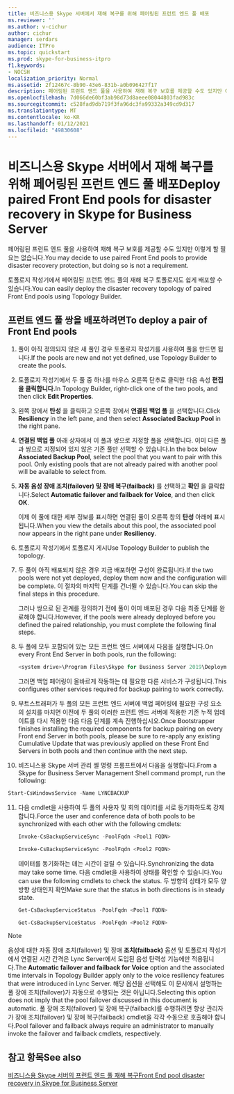 ```yaml
---
title: 비즈니스용 Skype 서버에서 재해 복구를 위해 페어링된 프런트 엔드 풀 배포
ms.reviewer: ''
ms.author: v-cichur
author: cichur
manager: serdars
audience: ITPro
ms.topic: quickstart
ms.prod: skype-for-business-itpro
f1.keywords:
- NOCSH
localization_priority: Normal
ms.assetid: 2f12467c-8b90-43e6-831b-a0b096427f17
description: 페어링된 프런트 엔드 풀을 사용하여 재해 복구 보호를 제공할 수도 있지만 이렇게 할 필요는 없습니다.
ms.openlocfilehash: 7d066de60bf3ab98d73d8aeee08044803fad983c
ms.sourcegitcommit: c528fad9db719f3fa96dc3fa99332a349cd9d317
ms.translationtype: MT
ms.contentlocale: ko-KR
ms.lasthandoff: 01/12/2021
ms.locfileid: "49830608"
---
```

# <a name="deploy-paired-front-end-pools-for-disaster-recovery-in-skype-for-business-server"></a><span data-ttu-id="4cade-103">비즈니스용 Skype 서버에서 재해 복구를 위해 페어링된 프런트 엔드 풀 배포</span><span class="sxs-lookup"><span data-stu-id="4cade-103">Deploy paired Front End pools for disaster recovery in Skype for Business Server</span></span>
 
<span data-ttu-id="4cade-104">페어링된 프런트 엔드 풀을 사용하여 재해 복구 보호를 제공할 수도 있지만 이렇게 할 필요는 없습니다.</span><span class="sxs-lookup"><span data-stu-id="4cade-104">You may decide to use paired Front End pools to provide disaster recovery protection, but doing so is not a requirement.</span></span>
  
<span data-ttu-id="4cade-105">토폴로지 작성기에서 페어링된 프런트 엔드 풀의 재해 복구 토폴로지도 쉽게 배포할 수 있습니다.</span><span class="sxs-lookup"><span data-stu-id="4cade-105">You can easily deploy the disaster recovery topology of paired Front End pools using Topology Builder.</span></span> 
  
## <a name="to-deploy-a-pair-of-front-end-pools"></a><span data-ttu-id="4cade-106">프런트 엔드 풀 쌍을 배포하려면</span><span class="sxs-lookup"><span data-stu-id="4cade-106">To deploy a pair of Front End pools</span></span>

1. <span data-ttu-id="4cade-107">풀이 아직 정의되지 않은 새 풀인 경우 토폴로지 작성기를 사용하여 풀을 만드면 됩니다.</span><span class="sxs-lookup"><span data-stu-id="4cade-107">If the pools are new and not yet defined, use Topology Builder to create the pools.</span></span>
    
2. <span data-ttu-id="4cade-108">토폴로지 작성기에서 두 풀 중 하나를 마우스 오른쪽 단추로 클릭한 다음 속성 **편집을 클릭합니다.**</span><span class="sxs-lookup"><span data-stu-id="4cade-108">In Topology Builder, right-click one of the two pools, and then click **Edit Properties**.</span></span>
    
3. <span data-ttu-id="4cade-109">왼쪽 창에서 **탄성** 을 클릭하고 오른쪽 창에서 **연결된 백업 풀** 을 선택합니다.</span><span class="sxs-lookup"><span data-stu-id="4cade-109">Click **Resiliency** in the left pane, and then select **Associated Backup Pool** in the right pane.</span></span>
    
4. <span data-ttu-id="4cade-p101">**연결된 백업 풀** 아래 상자에서 이 풀과 쌍으로 지정할 풀을 선택합니다. 이미 다른 풀과 쌍으로 지정되어 있지 않은 기존 풀만 선택할 수 있습니다.</span><span class="sxs-lookup"><span data-stu-id="4cade-p101">In the box below **Associated Backup Pool**, select the pool that you want to pair with this pool. Only existing pools that are not already paired with another pool will be available to select from.</span></span>
    
5. <span data-ttu-id="4cade-112">**자동 음성 장애 조치(failover) 및 장애 복구(failback)** 를 선택하고 **확인** 을 클릭합니다.</span><span class="sxs-lookup"><span data-stu-id="4cade-112">Select **Automatic failover and failback for Voice**, and then click **OK**.</span></span>
    
    <span data-ttu-id="4cade-113">이제 이 풀에 대한 세부 정보를 표시하면 연결된 풀이 오른쪽 창의 **탄성** 아래에 표시됩니다.</span><span class="sxs-lookup"><span data-stu-id="4cade-113">When you view the details about this pool, the associated pool now appears in the right pane under **Resiliency**.</span></span> 
    
6. <span data-ttu-id="4cade-114">토폴로지 작성기에서 토폴로지 게시</span><span class="sxs-lookup"><span data-stu-id="4cade-114">Use Topology Builder to publish the topology.</span></span>
    
7. <span data-ttu-id="4cade-115">두 풀이 아직 배포되지 않은 경우 지금 배포하면 구성이 완료됩니다.</span><span class="sxs-lookup"><span data-stu-id="4cade-115">If the two pools were not yet deployed, deploy them now and the configuration will be complete.</span></span> <span data-ttu-id="4cade-116">이 절차의 마지막 단계를 건너뛸 수 있습니다.</span><span class="sxs-lookup"><span data-stu-id="4cade-116">You can skip the final steps in this procedure.</span></span>
    
    <span data-ttu-id="4cade-117">그러나 쌍으로 된 관계를 정의하기 전에 풀이 이미 배포된 경우 다음 최종 단계를 완료해야 합니다.</span><span class="sxs-lookup"><span data-stu-id="4cade-117">However, if the pools were already deployed before you defined the paired relationship, you must complete the following final steps.</span></span>
    
8. <span data-ttu-id="4cade-118">두 풀에 모두 포함되어 있는 모든 프런트 엔드 서버에서 다음을 실행합니다.</span><span class="sxs-lookup"><span data-stu-id="4cade-118">On every Front End Server in both pools, run the following:</span></span>
    
   ```powershell
   <system drive>\Program Files\Skype for Business Server 2019\Deployment\Bootstrapper.exe 
   ```

    <span data-ttu-id="4cade-119">그러면 백업 페어링이 올바르게 작동하는 데 필요한 다른 서비스가 구성됩니다.</span><span class="sxs-lookup"><span data-stu-id="4cade-119">This configures other services required for backup pairing to work correctly.</span></span>
    
9. <span data-ttu-id="4cade-120">부트스트래퍼가 두 풀의 모든 프런트 엔드 서버에 백업 페어링에 필요한 구성 요소의 설치를 마치면 이전에 두 풀의 이러한 프런트 엔드 서버에 적용한 기존 누적 업데이트를 다시 적용한 다음 다음 단계를 계속 진행하십시오.</span><span class="sxs-lookup"><span data-stu-id="4cade-120">Once Bootstrapper finishes installing the required components for backup pairing on every Front end Server in both pools, please be sure to re-apply any existing Cumulative Update that was previously applied on these Front End Servers in both pools and then continue with the next step.</span></span>

10. <span data-ttu-id="4cade-121">비즈니스용 Skype 서버 관리 셸 명령 프롬프트에서 다음을 실행합니다.</span><span class="sxs-lookup"><span data-stu-id="4cade-121">From a Skype for Business Server Management Shell command prompt, run the following:</span></span> 
    
   ```powershell
   Start-CsWindowsService -Name LYNCBACKUP
   ```

11. <span data-ttu-id="4cade-122">다음 cmdlet을 사용하여 두 풀의 사용자 및 회의 데이터를 서로 동기화하도록 강제합니다.</span><span class="sxs-lookup"><span data-stu-id="4cade-122">Force the user and conference data of both pools to be synchronized with each other with the following cmdlets:</span></span>
    
    ```powershell
    Invoke-CsBackupServiceSync -PoolFqdn <Pool1 FQDN>
    ```

    ```powershell
    Invoke-CsBackupServiceSync -PoolFqdn <Pool2 FQDN>
    ```

    <span data-ttu-id="4cade-123">데이터를 동기화하는 데는 시간이 걸릴 수 있습니다.</span><span class="sxs-lookup"><span data-stu-id="4cade-123">Synchronizing the data may take some time.</span></span> <span data-ttu-id="4cade-124">다음 cmdlet을 사용하여 상태를 확인할 수 있습니다.</span><span class="sxs-lookup"><span data-stu-id="4cade-124">You can use the following cmdlets to check the status.</span></span> <span data-ttu-id="4cade-125">두 방향의 상태가 모두 양방향 상태인지 확인</span><span class="sxs-lookup"><span data-stu-id="4cade-125">Make sure that the status in both directions is in steady state.</span></span>
    
    ```powershell
    Get-CsBackupServiceStatus -PoolFqdn <Pool1 FQDN>
    ```

    ```powershell
    Get-CsBackupServiceStatus -PoolFqdn <Pool2 FQDN>
    ```

> [!NOTE]
> <span data-ttu-id="4cade-126">음성에 대한 자동 장애 조치(failover) 및 장애 **조치(failback)** 옵션 및 토폴로지 작성기에서 연결된 시간 간격은 Lync Server에서 도입된 음성 탄력성 기능에만 적용됩니다.</span><span class="sxs-lookup"><span data-stu-id="4cade-126">The **Automatic failover and failback for Voice** option and the associated time intervals in Topology Builder apply only to the voice resiliency features that were introduced in Lync Server.</span></span> <span data-ttu-id="4cade-127">해당 옵션을 선택해도 이 문서에서 설명하는 풀 장애 조치(failover)가 자동으로 수행되는 것은 아닙니다.</span><span class="sxs-lookup"><span data-stu-id="4cade-127">Selecting this option does not imply that the pool failover discussed in this document is automatic.</span></span> <span data-ttu-id="4cade-128">풀 장애 조치(failover) 및 장애 복구(failback)를 수행하려면 항상 관리자가 장애 조치(failover) 및 장애 복구(failback) cmdlet을 각각 수동으로 호출해야 합니다.</span><span class="sxs-lookup"><span data-stu-id="4cade-128">Pool failover and failback always require an administrator to manually invoke the failover and failback cmdlets, respectively.</span></span>
  
## <a name="see-also"></a><span data-ttu-id="4cade-129">참고 항목</span><span class="sxs-lookup"><span data-stu-id="4cade-129">See also</span></span>

[<span data-ttu-id="4cade-130">비즈니스용 Skype 서버의 프런트 엔드 풀 재해 복구</span><span class="sxs-lookup"><span data-stu-id="4cade-130">Front End pool disaster recovery in Skype for Business Server</span></span>](../../plan-your-deployment/high-availability-and-disaster-recovery/disaster-recovery.md)
